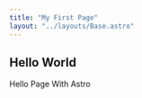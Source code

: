 ```yaml
---
title: "My First Page"
layout: "../layouts/Base.astro"
---
```


## Hello World

Hello Page With Astro
